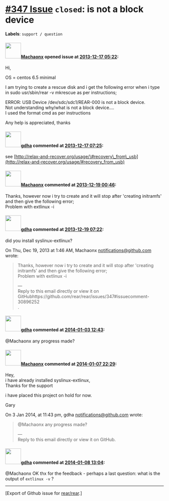 [\#347 Issue](https://github.com/rear/rear/issues/347) `closed`: is not a block device
======================================================================================

**Labels**: `support / question`

#### <img src="https://avatars.githubusercontent.com/u/6203013?v=4" width="50">[Machaonx](https://github.com/Machaonx) opened issue at [2013-12-17 05:22](https://github.com/rear/rear/issues/347):

Hi,

OS = centos 6.5 minimal

I am trying to create a rescue disk and i get the following error when i
type in sudo usr/sbin/rear -v mkrescue as per instructions;

ERROR: USB Device /dev/sdc/sdc1/REAR-000 is not a block device.  
Not understanding why/what is not a block device....  
I used the format cmd as per instructions

Any help is appreciated, thanks

#### <img src="https://avatars.githubusercontent.com/u/888633?u=cdaeb31efcc0048d3619651aa18dd4b76e636b21&v=4" width="50">[gdha](https://github.com/gdha) commented at [2013-12-17 07:25](https://github.com/rear/rear/issues/347#issuecomment-30731038):

see
[http://relax-and-recover.org/usage/\#recovery\_from\_usb](http://relax-and-recover.org/usage/#recovery_from_usb)

#### <img src="https://avatars.githubusercontent.com/u/6203013?v=4" width="50">[Machaonx](https://github.com/Machaonx) commented at [2013-12-19 00:46](https://github.com/rear/rear/issues/347#issuecomment-30896252):

Thanks, however now i try to create and it will stop after 'creating
initramfs' and then give the following error;  
Problem with extlinux -i

#### <img src="https://avatars.githubusercontent.com/u/888633?u=cdaeb31efcc0048d3619651aa18dd4b76e636b21&v=4" width="50">[gdha](https://github.com/gdha) commented at [2013-12-19 07:22](https://github.com/rear/rear/issues/347#issuecomment-30909774):

did you install syslinux-extlinux?

On Thu, Dec 19, 2013 at 1:46 AM, Machaonx <notifications@github.com>
wrote:

> Thanks, however now i try to create and it will stop after 'creating  
> initramfs' and then give the following error;  
> Problem with extlinux -i
>
> —  
> Reply to this email directly or view it on
> GitHubhttps://github.com/rear/rear/issues/347\#issuecomment-30896252  
> .

#### <img src="https://avatars.githubusercontent.com/u/888633?u=cdaeb31efcc0048d3619651aa18dd4b76e636b21&v=4" width="50">[gdha](https://github.com/gdha) commented at [2014-01-03 12:43](https://github.com/rear/rear/issues/347#issuecomment-31520313):

@Machaonx any progress made?

#### <img src="https://avatars.githubusercontent.com/u/6203013?v=4" width="50">[Machaonx](https://github.com/Machaonx) commented at [2014-01-07 22:29](https://github.com/rear/rear/issues/347#issuecomment-31786863):

Hey,  
i have already installed syslinux-extlinux,  
Thanks for the support

i have placed this project on hold for now.

Gary

On 3 Jan 2014, at 11:43 pm, gdha <notifications@github.com> wrote:

> @Machaonx any progress made?
>
> —  
> Reply to this email directly or view it on GitHub.

#### <img src="https://avatars.githubusercontent.com/u/888633?u=cdaeb31efcc0048d3619651aa18dd4b76e636b21&v=4" width="50">[gdha](https://github.com/gdha) commented at [2014-01-08 13:04](https://github.com/rear/rear/issues/347#issuecomment-31829161):

@Machaonx OK thx for the feedback - perhaps a last question: what is the
output of `extlinux -v` ?

------------------------------------------------------------------------

\[Export of Github issue for
[rear/rear](https://github.com/rear/rear).\]
